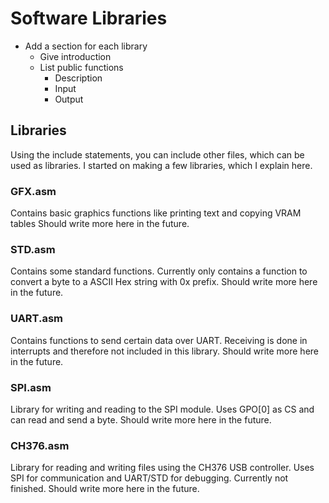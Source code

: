 # Software Libraries
- Add a section for each library
	- Give introduction
	- List public functions
		- Description
		- Input
		- Output

## Libraries
Using the include statements, you can include other files, which can be used as libraries.
I started on making a few libraries, which I explain here.

### GFX.asm
Contains basic graphics functions like printing text and copying VRAM tables
Should write more here in the future.

### STD.asm
Contains some standard functions. Currently only contains a function to convert a byte to a ASCII Hex string with 0x prefix.
Should write more here in the future.

### UART.asm
Contains functions to send certain data over UART. Receiving is done in interrupts and therefore not included in this library.
Should write more here in the future.

### SPI.asm
Library for writing and reading to the SPI module. Uses GPO[0] as CS and can read and send a byte. Should write more here in the future.

### CH376.asm
Library for reading and writing files using the CH376 USB controller. Uses SPI for communication and UART/STD for debugging.
Currently not finished. Should write more here in the future.